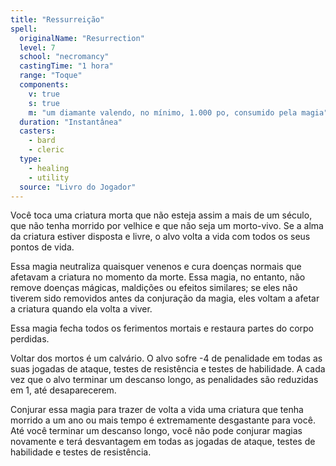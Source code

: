 ```yaml
---
title: "Ressurreição"
spell:
  originalName: "Resurrection"
  level: 7
  school: "necromancy"
  castingTime: "1 hora"
  range: "Toque"
  components:
    v: true
    s: true
    m: "um diamante valendo, no mínimo, 1.000 po, consumido pela magia"
  duration: "Instantânea"
  casters:
    - bard
    - cleric
  type:
    - healing
    - utility
  source: "Livro do Jogador"
---
```


Você toca uma criatura morta que não esteja assim a mais de um século, que não tenha morrido por velhice e que não seja um morto-vivo. Se a alma da criatura estiver disposta e livre, o alvo volta a vida com todos os seus pontos de vida.

Essa magia neutraliza quaisquer venenos e cura doenças normais que afetavam a criatura no momento da morte. Essa magia, no entanto, não remove doenças mágicas, maldições ou efeitos similares; se eles não tiverem sido removidos antes da conjuração da magia, eles voltam a afetar a criatura quando ela volta a viver.

Essa magia fecha todos os ferimentos mortais e restaura partes do corpo perdidas.

Voltar dos mortos é um calvário. O alvo sofre -4 de penalidade em todas as suas jogadas de ataque, testes de resistência e testes de habilidade. A cada vez que o alvo terminar um descanso longo, as penalidades são reduzidas em 1, até desaparecerem.

Conjurar essa magia para trazer de volta a vida uma criatura que tenha morrido a um ano ou mais tempo é extremamente desgastante para você. Até você terminar um descanso longo, você não pode conjurar magias novamente e terá desvantagem em todas as jogadas de ataque, testes de habilidade e testes de resistência.
